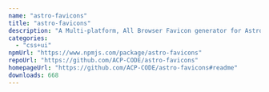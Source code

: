 ```yaml
---
name: "astro-favicons"
title: "astro-favicons"
description: "A Multi-platform, All Browser Favicon generator for Astro Project."
categories:
  - "css+ui"
npmUrl: "https://www.npmjs.com/package/astro-favicons"
repoUrl: "https://github.com/ACP-CODE/astro-favicons"
homepageUrl: "https://github.com/ACP-CODE/astro-favicons#readme"
downloads: 668
---
```

